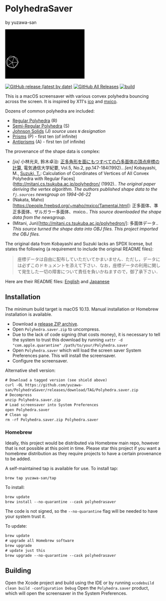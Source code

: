 # PolyhedraSaver
by yuzawa-san

![Example](demo.gif)

[![GitHub release (latest by date)](https://img.shields.io/github/v/release/yuzawa-san/PolyhedraSaver)](https://github.com/yuzawa-san/PolyhedraSaver/releases)
[![GitHub All Releases](https://img.shields.io/github/downloads/yuzawa-san/PolyhedraSaver/total)](https://github.com/yuzawa-san/PolyhedraSaver/releases)
[![build](https://github.com/yuzawa-san/PolyhedraSaver/workflows/build/badge.svg)](https://github.com/yuzawa-san/PolyhedraSaver/actions)

This is a macOS screensaver with various convex polyhedra bouncing across the screen.
It is inspired by X11's [ico](https://www.x.org/releases/unsupported/programs/ico/) and [mxico](https://people.freebsd.org/~maho/mxico/Tamentai.html).

Dozens of common polyhedra are included:

* [Regular Polyhedra](https://en.wikipedia.org/wiki/Regular_polyhedron) (R)
* [Semi-Regular Polyhedra](https://en.wikipedia.org/wiki/Semiregular_polyhedron) (S)
* [Johnson Solids](https://en.wikipedia.org/wiki/Johnson_solid) (J) _source uses `N` designation_
* [Prisms](https://en.wikipedia.org/wiki/Prism_%28geometry%29) (P) - first ten (of infinite)
* [Antiprisms](https://en.wikipedia.org/wiki/Antiprism) (A) - first ten (of infinite)

The provenance of the shape data is complex:

* *[ja]* 小林光夫, 鈴木卓治: [正多角形を面にもつすべての凸多面体の頂点座標の計算](https://ndlonline.ndl.go.jp/#!/detail/R300000002-I3803620-00), 電気通信大学紀要, Vol.5, No.2, pp.147-184(1992)..
*[en]* Kobayashi, M., [Suzuki, T.](https://www.rekihaku.ac.jp/research/researcher/suzuki_takuzi/): Calculation of Coordinates of Vertices of All Convex Polyhedra with Regular Faces](http://mitani.cs.tsukuba.ac.jp/polyhedron/ (1992)..
_The original paper deriving the vertex algorithm. The authors published shape data to the `fj.sources` newsgroup on 1994-06-22_
* (Nakata, Maho)[https://people.freebsd.org/~maho/mxico/Tamentai.html]: 正多面体、準正多面体、ザルガラー多面体、mxico..
_This source downloaded the shape data from the newsgroup._
* (Mitani, Jun)[http://mitani.cs.tsukuba.ac.jp/polyhedron/]: 多面体データ..
_This source turned the shape data into OBJ files. This project imported the OBJ files._

The original data from Kobayashi and Suzuki lacks an SPDX license, but states the following (a requirement to include the original README files):

> 座標データは自由に配布していただいてかまいません．ただし，データには必ずこのドキュメントを添えて下さい．なお，座標データの利用に関して発生した一切の障害について責任を負いかねますので，御了承下さい．

Here are their README files: [English](third-party/README.txt) and [Japanese](third-party/READMEj.txt)

## Installation

The minimum build target is macOS 10.13. Manual installation or Homebrew installation is available.

* Download a [release ZIP archive](https://github.com/yuzawa-san/PolyhedraSaver/releases).
* Open `Polyhedra.saver.zip` to uncompress.
* Due to the lack of code signing (that costs money), it is necessary to tell the system to trust this download by running `xattr -d "com.apple.quarantine" /path/to/your/Polyhedra.saver`
* Open `Polyhedra.saver` which will load the screen saver System Preferences pane. This will install the screensaver.
* Configure the screensaver.

Alternative shell version:

```console
# Download a tagged version (see shield above)
curl -OL https://github.com/yuzawa-san/PolyhedraSaver/releases/download/TAG/Polyhedra.saver.zip
# Decompress
unzip Polyhedra.saver.zip
# Load screensaver into System Preferences
open Polyhedra.saver
# Clean up
rm -rf Polyhedra.saver.zip Polyhedra.saver
```

### Homebrew

Ideally, this project would be distributed via Homebrew main repo, however that is not possible at this point in time.
Please star this project if you want a homebrew distribution as they require projects to have a certain provenance to be added.

A self-maintained tap is available for use. To install tap:
```console
brew tap yuzawa-san/tap
```

To install:
```console
brew update
brew install --no-quarantine --cask polyhedrasaver
```
The code is not signed, so the `--no-quarantine` flag will be needed to have your system trust it.

To update:
```console
brew update
# upgrade all Homebrew software
brew upgrade
# update just this
brew upgrade --no-quarantine --cask polyhedrasaver
```

## Building

Open the Xcode project and build using the IDE or by running `xcodebuild clean build -configuration Debug`
Open the `Polyhedra.saver` product, which will open the screensaver in the System Preferences.